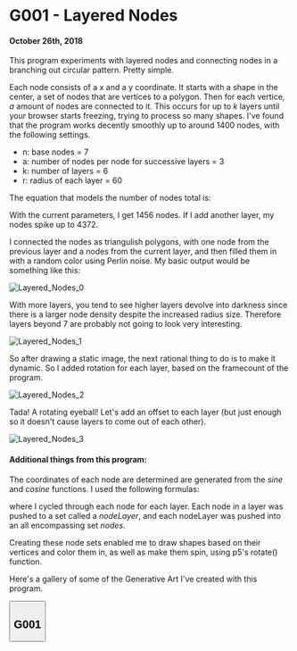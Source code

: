 <script src='https://cdnjs.cloudflare.com/ajax/libs/mathjax/2.7.5/latest.js?config=TeX-MML-AM_CHTML' async></script>

# G001 - Layered Nodes
#### October 26th, 2018

This program experiments with layered nodes and connecting nodes in a branching out circular pattern. Pretty simple.

Each node consists of a x and a y coordinate. It starts with a shape in the center, a set of nodes that are vertices to a polygon. Then for each vertice, <i>a</i> amount of nodes are connected to it. This occurs for up to <i>k</i> layers until your browser starts freezing, trying to process so many shapes. I've found that the program works decently smoothly up to around 1400 nodes, with the following settings.

 * n: base nodes = 7
 * a: number of nodes per node for successive layers = 3
 * k: number of layers = 6
 * r: radius of each layer = 60

The equation that models the number of nodes total is:

<script type="math/tex">\sum\limits_{i=1}^k n*a^{i-1}</script>

With the current parameters, I get 1456 nodes. If I add another layer, my nodes spike up to 4372.

I connected the nodes as triangulish polygons, with one node from the previous layer and a nodes from the current layer, and then filled them in with a random color using Perlin noise. My basic output would be something like this:

![Layered_Nodes_0](./images/layered_nodes/Layered_Nodes_0.PNG)

With more layers, you tend to see higher layers devolve into darkness since there is a larger node density despite the increased radius size. Therefore layers beyond 7 are probably not going to look very interesting.

![Layered_Nodes_1](./images/layered_nodes/Layered_Nodes_1.PNG)

So after drawing a static image, the next rational thing to do is to make it dynamic. So I added rotation for each layer, based on the framecount of the program.

![Layered_Nodes_2](./images/layered_nodes/Layered_Nodes_2.PNG)

Tada! A rotating eyeball! Let's add an offset to each layer (but just enough so it doesn't cause layers to come out of each other).

![Layered_Nodes_3](./images/layered_nodes/Layered_Nodes_3.PNG)

#### Additional things from this program:

The coordinates of each node are determined are generated from the *sine* and *cosine* functions. I used the following formulas:

<div align="center">
    <script type="math/tex">
        x=radius \times layer \times \cos{(\frac{2 \times \pi \times node}{Max Layer Nodes})}+xOffset
    </script>
</div>
<div align="center">
    <script style="align:center;" type="math/tex">
        y=radius \times layer \times \sin{(\frac{2 \times \pi \times node}{Max Layer Nodes})}+yOffset
    </script>
</div>

where I cycled through each node for each layer. Each node in a layer
was pushed to a set called a *nodeLayer*, and each nodeLayer was pushed into an all encompassing set *nodes*.

Creating these node sets enabled me to draw shapes based on their vertices and color them in, as well as make them spin, using p5's rotate() function.

Here's a gallery of some of the Generative Art I've created with this program.

<!--G001 gallery-->
<div class="flex-container">
    <section>
        <button class="accordion"><h2>G001</h2></button>
        <div id="G001Gallery" class="panel"></div>
        <script>
            let G001Container = document.getElementById("G001Gallery");
            let G001Pictures = ["png", "aligningMirors", "circleStructure", "eyeball", "mechanicalSun", "rotatingDrums"];
            for (let i = 1; i < G001Pictures.length; i++) {
                let src = "./images/layered_nodes/" + G001Pictures[i] + "." + G001Pictures[0];
                let img = new Image();
                img.src = src;
                G001Container.appendChild(img);
            }
        </script>
    </section>
</div>

<!--expander for galleries-->
<script src="res/gallery-expander.js"></script>
